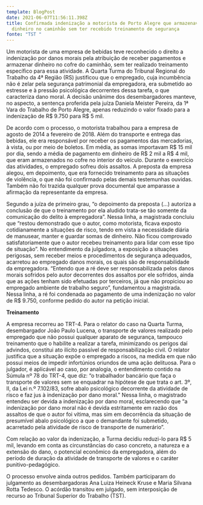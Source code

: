 ```yaml
---
template: BlogPost
date: 2021-06-07T11:56:11.398Z
title: Confirmada indenização a motorista de Porto Alegre que armazenava
  dinheiro no caminhão sem ter recebido treinamento de segurança
fonte: "TST "
---
```

Um motorista de uma empresa de bebidas teve reconhecido o direito a indenização por danos morais pela atribuição de receber pagamentos e armazenar dinheiro no cofre do caminhão, sem ter realizado treinamento específico para essa atividade. A Quarta Turma do Tribunal Regional do Trabalho da 4ª Região (RS) justificou que o empregado, cuja incumbência não é zelar pela segurança patrimonial da empregadora, era submetido ao estresse e à pressão psicológica decorrentes dessa tarefa, o que caracteriza dano moral. A decisão unânime dos desembargadores manteve, no aspecto, a sentença proferida pela juíza Daniela Meister Pereira, da 1ª Vara do Trabalho de Porto Alegre, apenas reduzindo o valor fixado para a indenização de R$ 9.750 para R$ 5 mil.

De acordo com o processo, o motorista trabalhou para a empresa de agosto de 2014 a fevereiro de 2018. Além do transporte e entrega das bebidas, ele era responsável por receber os pagamentos das mercadorias, à vista, ou por meio de boletos. Em média, as somas importavam R$ 15 mil por dia, sendo a média de pagamento em dinheiro de R$ 2 mil a R$ 4 mil, que eram armazenados no cofre no interior do veículo. Durante o exercício das atividades, o empregado sofreu dois assaltos. A preposta da empresa alegou, em depoimento, que era fornecido treinamento para as situações de violência, o que não foi confirmado pelas demais testemunhas ouvidas. Também não foi trazida qualquer prova documental que amparasse a afirmação da representante da empresa.

Segundo a juíza de primeiro grau, “o depoimento da preposta (...) autoriza a conclusão de que o treinamento por ela aludido trata-se tão somente da comunicação do delito à empregadora”. Nessa linha, a magistrada concluiu que “restou demonstrado que o autor, como motorista, ficava exposto cotidianamente a situações de risco, tendo em vista a necessidade diária de manusear, manter e guardar somas de dinheiro. Não ficou comprovado satisfatoriamente que o autor recebeu treinamento para lidar com esse tipo de situação”. No entendimento da julgadora, a exposição a situações perigosas, sem receber meios e procedimentos de segurança adequados, acarretou ao empregado danos morais, os quais são de responsabilidade da empregadora. “Entendo que a ré deve ser responsabilizada pelos danos morais sofridos pelo autor decorrentes dos assaltos por ele sofridos, ainda que as ações tenham sido efetuadas por terceiros, já que não propiciou ao empregado ambiente de trabalho seguro”, fundamentou a magistrada. Nessa linha, a ré foi condenada ao pagamento de uma indenização no valor de R$ 9.750, conforme pedido do autor na petição inicial.

**Treinamento**

A empresa recorreu ao TRT-4. Para o relator do caso na Quarta Turma, desembargador João Paulo Lucena, o transporte de valores realizado pelo empregado que não possui qualquer aparato de segurança, tampouco treinamento que o habilite a realizar a tarefa, minimizando os perigos daí advindos, constitui ato ilícito passível de responsabilização civil. O relator justifica que a situação expõe o empregado a riscos, na medida em que não possui meios de impedir infortúnios oriundos de uma ação delituosa. Para o julgador, é aplicável ao caso, por analogia, o entendimento contido na Súmula nº 78 do TRT-4, que diz: “o trabalhador bancário que faça o transporte de valores sem se enquadrar na hipótese de que trata o art. 3º, II, da Lei n.º 7.102/83, sofre abalo psicológico decorrente da atividade de risco e faz jus à indenização por dano moral." Nessa linha, o magistrado entendeu ser devida a indenização por dano moral, esclarecendo que “a indenização por dano moral não é devida estritamente em razão dos assaltos de que o autor foi vítima, mas sim em decorrência da situação de presumível abalo psicológico a que o demandante foi submetido, acarretado pela atividade de risco de transporte de numerário”.

Com relação ao valor da indenização, a Turma decidiu reduzi-lo para R$ 5 mil, levando em conta as circunstâncias do caso concreto, a natureza e a extensão do dano, o potencial econômico da empregadora, além do período de duração da atividade de transporte de valores e o caráter punitivo-pedagógico.

O processo envolve ainda outros pedidos. Também participaram do julgamento as desembargadoras Ana Luiza Heineck Kruse e Maria Silvana Rotta Tedesco. O acórdão transitou em julgado, sem interposição de recurso ao Tribunal Superior do Trabalho (TST).